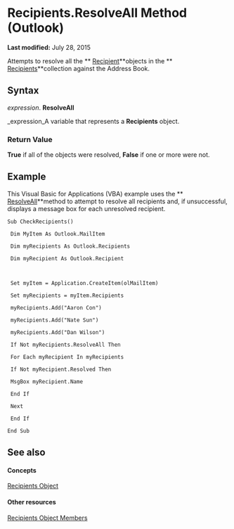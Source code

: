 
# Recipients.ResolveAll Method (Outlook)

 **Last modified:** July 28, 2015

Attempts to resolve all the  ** [Recipient](8cee4d79-ec55-52a4-710b-6456944ca86d.md)**objects in the  ** [Recipients](774f56b7-4de8-9584-60cd-4fbf361f4c85.md)**collection against the Address Book.

## Syntax

 _expression_. **ResolveAll**

 _expression_A variable that represents a  **Recipients** object.


### Return Value

 **True** if all of the objects were resolved, **False** if one or more were not.


## Example

This Visual Basic for Applications (VBA) example uses the  ** [ResolveAll](82404dc6-af4e-f32d-68b2-9451328b5ca6.md)**method to attempt to resolve all recipients and, if unsuccessful, displays a message box for each unresolved recipient.


```
Sub CheckRecipients() 
 
 Dim MyItem As Outlook.MailItem 
 
 Dim myRecipients As Outlook.Recipients 
 
 Dim myRecipient As Outlook.Recipient 
 
 
 
 Set myItem = Application.CreateItem(olMailItem) 
 
 Set myRecipients = myItem.Recipients 
 
 myRecipients.Add("Aaron Con") 
 
 myRecipients.Add("Nate Sun") 
 
 myRecipients.Add("Dan Wilson") 
 
 If Not myRecipients.ResolveAll Then 
 
 For Each myRecipient In myRecipients 
 
 If Not myRecipient.Resolved Then 
 
 MsgBox myRecipient.Name 
 
 End If 
 
 Next 
 
 End If 
 
End Sub
```


## See also


#### Concepts


 [Recipients Object](774f56b7-4de8-9584-60cd-4fbf361f4c85.md)
#### Other resources


 [Recipients Object Members](958f9e6d-c499-4c19-0550-02506998b125.md)
